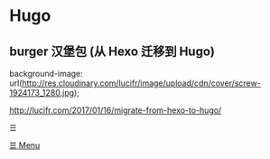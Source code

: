 # Hugo  




## burger 汉堡包 (从 Hexo 迁移到 Hugo)

background-image: url(http://res.cloudinary.com/lucifr/image/upload/cdn/cover/screw-1924173_1280.jpg);

http://lucifr.com/2017/01/16/migrate-from-hexo-to-hugo/

<span class="burger">☰</span>


<a class="menu-button" href="#">
    <span class="burger">☰</span>
    <span class="word">Menu</span>
</a>








